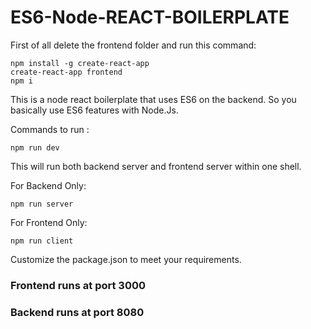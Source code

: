 # ES6-Node-REACT-BOILERPLATE

First of all delete the frontend folder and run this command:
```
npm install -g create-react-app
create-react-app frontend
npm i
```
This is a node react boilerplate that uses ES6 on the backend. So you basically use ES6 features with Node.Js.

Commands to run :
```
npm run dev
```

This will run both backend server and frontend server within one shell.

For Backend Only:
```
npm run server
```

For Frontend Only:
```
npm run client
```

Customize the package.json to meet your requirements.

### Frontend runs at port 3000
### Backend runs at port 8080
